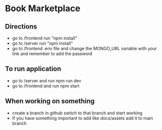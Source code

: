 # Book Marketplace
## Directions
- go to /frontend run "npm install"
- go to /server run "npm install"
- go to /frontend .env file and change the MONGO_URL variable with your link and remember to add the password

## To run application
- go to /server and run npm run dev
- go to /frontend and run npm start

## When working on something
- create a branch in github switch to that branch and start working
- If you have something important to add like docs/assets add it to main branch

